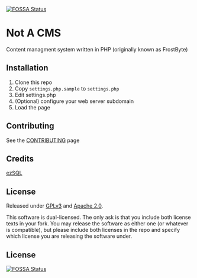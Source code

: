 [![FOSSA Status](https://app.fossa.io/api/projects/git%2Bgithub.com%2Ffawong%2Fnot-a-cms.svg?type=shield)](https://app.fossa.io/projects/git%2Bgithub.com%2Ffawong%2Fnot-a-cms?ref=badge_shield)

Not A CMS
===

Content managment system written in PHP (originally known as FrostByte)

Installation
------------

1. Clone this repo
2. Copy `settings.php.sample` to `settings.php`
3. Edit settings.php
4. (Optional) configure your web server subdomain
5. Load the page

Contributing
------------

See the [CONTRIBUTING](https://github.com/fawong/not-a-cms/blob/master/.github/CONTRIBUTING.md) page

Credits
-------

[ezSQL](https://github.com/jv2222/ezSQL)

License
-------

Released under [GPLv3](https://github.com/fawong/not-a-cms/blob/master/LICENSE) and [Apache 2.0](https://github.com/fawong/not-a-cms/blob/master/LICENSE2).

This software is dual-licensed. The only ask is that you include both license texts in your fork. You may release the software as either one (or whatever is compatible), but please include both licenses in the repo and specify which license you are releasing the software under.


## License
[![FOSSA Status](https://app.fossa.io/api/projects/git%2Bgithub.com%2Ffawong%2Fnot-a-cms.svg?type=large)](https://app.fossa.io/projects/git%2Bgithub.com%2Ffawong%2Fnot-a-cms?ref=badge_large)
